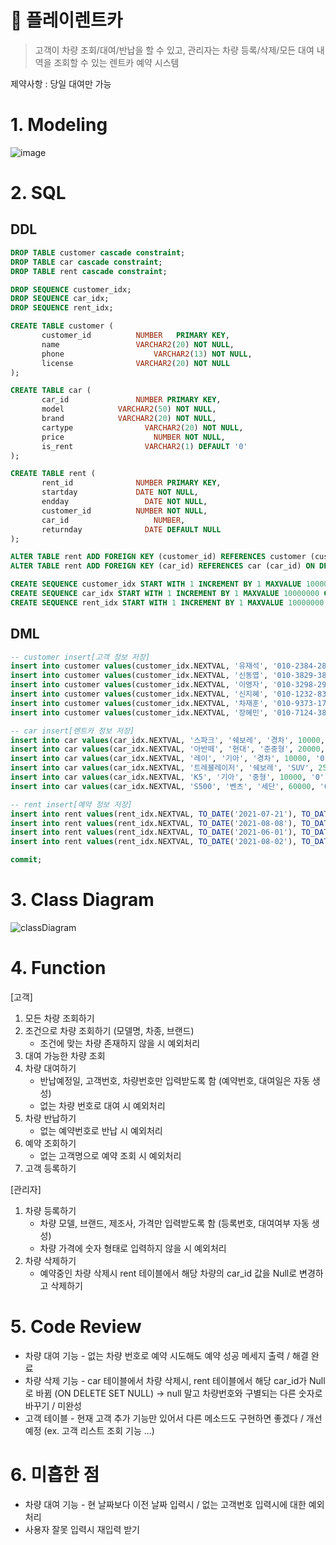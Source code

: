 # 🚗 플레이렌트카
> 고객이 차량 조회/대여/반납을 할 수 있고, 관리자는 차량 등록/삭제/모든 대여 내역을 조회할 수 있는 렌트카 예약 시스템

제약사항 : 당일 대여만 가능

# 1. Modeling
![image](https://user-images.githubusercontent.com/74531573/129319247-d86c26e5-917b-4bc1-adf8-7958e8e2acc7.png)


# 2. SQL

## DDL

```sql
DROP TABLE customer cascade constraint;
DROP TABLE car cascade constraint;
DROP TABLE rent cascade constraint;

DROP SEQUENCE customer_idx;
DROP SEQUENCE car_idx;
DROP SEQUENCE rent_idx;

CREATE TABLE customer (
       customer_id          NUMBER	 PRIMARY KEY,
       name               	VARCHAR2(20) NOT NULL,
       phone         		    VARCHAR2(13) NOT NULL,
       license              VARCHAR2(20) NOT NULL
);

CREATE TABLE car (
       car_id        		NUMBER PRIMARY KEY,
       model            VARCHAR2(50) NOT NULL,
       brand          	VARCHAR2(20) NOT NULL,
       cartype   			  VARCHAR2(20) NOT NULL,
       price 				    NUMBER NOT NULL,
       is_rent				  VARCHAR2(1) DEFAULT '0'
);

CREATE TABLE rent (
       rent_id       		NUMBER PRIMARY KEY,
       startday     		DATE NOT NULL,
       endday  				  DATE NOT NULL,
       customer_id			NUMBER NOT NULL,
       car_id				    NUMBER,
       returnday			  DATE DEFAULT NULL       
);

ALTER TABLE rent ADD FOREIGN KEY (customer_id) REFERENCES customer (customer_id);
ALTER TABLE rent ADD FOREIGN KEY (car_id) REFERENCES car (car_id) ON DELETE SET NULL;

CREATE SEQUENCE customer_idx START WITH 1 INCREMENT BY 1 MAXVALUE 10000000 CYCLE NOCACHE;
CREATE SEQUENCE car_idx START WITH 1 INCREMENT BY 1 MAXVALUE 10000000 CYCLE NOCACHE;
CREATE SEQUENCE rent_idx START WITH 1 INCREMENT BY 1 MAXVALUE 10000000 CYCLE NOCACHE;
```

## DML

```sql
-- customer insert[고객 정보 저장]
insert into customer values(customer_idx.NEXTVAL, '유재석', '010-2384-2842', '11-23-293847-38');
insert into customer values(customer_idx.NEXTVAL, '신동엽', '010-3829-3892', '42-38-293832-38');
insert into customer values(customer_idx.NEXTVAL, '이영자', '010-3298-2938', '23-28-589334-38');
insert into customer values(customer_idx.NEXTVAL, '신지혜', '010-1232-8313', '23-23-173723-70');
insert into customer values(customer_idx.NEXTVAL, '차재훈', '010-9373-1743', '12-38-127942-27');
insert into customer values(customer_idx.NEXTVAL, '장혜민', '010-7124-3813', '98-02-379134-63'); 

-- car insert[렌트카 정보 저장]
insert into car values(car_idx.NEXTVAL, '스파크', '쉐보레', '경차', 10000, '0');
insert into car values(car_idx.NEXTVAL, '아반떼', '현대', '준중형', 20000, '0');
insert into car values(car_idx.NEXTVAL, '레이', '기아', '경차', 10000, '0');
insert into car values(car_idx.NEXTVAL, '트레블레이저', '쉐보레', 'SUV', 25000, '0');
insert into car values(car_idx.NEXTVAL, 'K5', '기아', '중형', 10000, '0');
insert into car values(car_idx.NEXTVAL, 'S500', '벤츠', '세단', 60000, '0');

-- rent insert[예약 정보 저장]
insert into rent values(rent_idx.NEXTVAL, TO_DATE('2021-07-21'), TO_DATE('2021-08-01'), 2, 1, TO_DATE('2021-08-01'));
insert into rent values(rent_idx.NEXTVAL, TO_DATE('2021-08-08'), TO_DATE('2021-08-10'), 3, 2, TO_DATE('2021-08-10'));
insert into rent values(rent_idx.NEXTVAL, TO_DATE('2021-06-01'), TO_DATE('2021-07-31'), 1, 3, TO_DATE('2021-07-31'));
insert into rent values(rent_idx.NEXTVAL, TO_DATE('2021-08-02'), TO_DATE('2021-08-04'), 2, 5, TO_DATE('2021-08-04'));

commit;
```

# 3. Class Diagram
![classDiagram](https://user-images.githubusercontent.com/74531573/129318723-4b8a60e6-7027-451d-bf59-8857bba222b3.gif)



# 4. Function

[고객]

1. 모든 차량 조회하기
2. 조건으로 차량 조회하기 (모델명, 차종, 브랜드)
    - 조건에 맞는 차량 존재하지 않을 시 예외처리
3. 대여 가능한 차량 조회
4. 차량 대여하기
    - 반납예정일, 고객번호, 차량번호만 입력받도록 함 (예약번호, 대여일은 자동 생성)
    - 없는 차량 번호로 대여 시 예외처리
5. 차량 반납하기
    - 없는 예약번호로 반납 시 예외처리
6. 예약 조회하기 
    - 없는 고객명으로 예약 조회 시 예외처리
7. 고객 등록하기

[관리자]

1. 차량 등록하기
    - 차량 모델, 브랜드, 제조사, 가격만 입력받도록 함 (등록번호, 대여여부 자동 생성)
    - 차량 가격에 숫자 형태로 입력하지 않을 시 예외처리
2. 차량 삭제하기
    - 예약중인 차량 삭제시 rent 테이블에서 해당 차량의 car_id 값을 Null로 변경하고 삭제하기

 

# 5. Code Review

- 차량 대여 기능 - 없는 차량 번호로 예약 시도해도 예약 성공 메세지 출력   / 해결 완료
- 차량 삭제 기능 - car 테이블에서 차량 삭제시, rent 테이블에서 해당 car_id가 Null로 바뀜 (ON DELETE SET NULL) → null 말고 차량번호와 구별되는 다른 숫자로 바꾸기  / 미완성
- 고객 테이블 - 현재 고객 추가 기능만 있어서 다른 메소드도 구현하면 좋겠다  / 개선 예정 (ex. 고객 리스트 조회 기능 ...)

# 6. 미흡한 점

- 차량 대여 기능 - 현 날짜보다 이전 날짜 입력시 / 없는 고객번호 입력시에 대한 예외처리
- 사용자 잘못 입력시 재입력 받기
